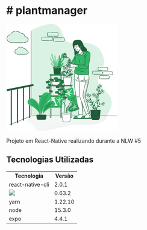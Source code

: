 
<h1># plantmanager</h1>

<img src="https://github.com/andresgmachado/plantmanager/blob/main/src/assets/watering.png" alt="bkg"/>
<p>Projeto em React-Native realizando durante a NLW #5</p>


</head>
<body>

<h2>Tecnologias Utilizadas</h2>

<table>
  <tr>
    <th>Tecnologia</th>
    <th>Versão</th>
  </tr>
  <tr>
    <td>react-native-cli</td>
    <td>2.0.1</td>
  </tr>
  <tr>
    <td><img src="https://img.shields.io/badge/-ReactJs-61DAFB?logo=react&logoColor=white&logoWidth=30" /></td>
    <td>0.63.2</td>
  </tr>
    <tr>
    <td>yarn</td>
    <td>1.22.10</td>
  </tr>
      <tr>
    <td>node</td>
    <td>15.3.0</td>
  </tr>
        <tr>
    <td>expo</td>
    <td>4.4.1</td>
  </tr>
  

</table>
